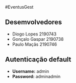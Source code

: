 #EventusGest

## Desemvolvedores

- Diogo Lopes 2190743
- Gonçalo Gaspar 2190738
- Paulo Maçãs 2190746

## Autenticação default
- **Username:** admin
- **Password:** adminadmin